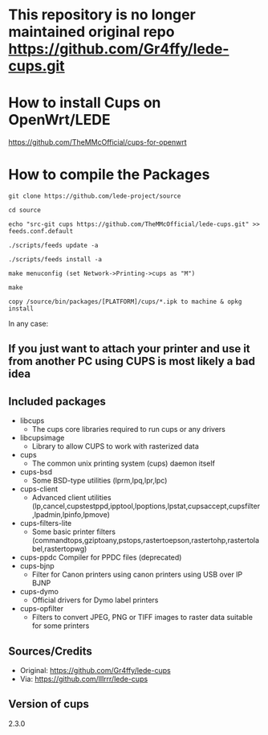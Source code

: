 # This repository is no longer maintained original repo https://github.com/Gr4ffy/lede-cups.git

# How to install Cups on OpenWrt/LEDE
https://github.com/TheMMcOfficial/cups-for-openwrt

# How to compile the Packages
```
git clone https://github.com/lede-project/source

cd source

echo "src-git cups https://github.com/TheMMcOfficial/lede-cups.git" >> feeds.conf.default

./scripts/feeds update -a

./scripts/feeds install -a

make menuconfig (set Network->Printing->cups as "M")

make

copy /source/bin/packages/[PLATFORM]/cups/*.ipk to machine & opkg install 
```

In any case:
## If you just want to attach your printer and use it from another PC using CUPS is most likely a bad idea

## Included packages
* libcups
  * The cups core libraries required to run cups or any drivers
* libcupsimage
  * Library to allow CUPS to work with rasterized data
* cups
  * The common unix printing system (cups) daemon itself
* cups-bsd
  * Some BSD-type utilities (lprm,lpq,lpr,lpc)
* cups-client
  * Advanced client utilities (lp,cancel,cupstestppd,ipptool,lpoptions,lpstat,cupsaccept,cupsfilter,lpadmin,lpinfo,lpmove)
* cups-filters-lite
  * Some basic printer filters (commandtops,gziptoany,pstops,rastertoepson,rastertohp,rastertolabel,rastertopwg)
* cups-ppdc
  Compiler for PPDC files (deprecated)
* cups-bjnp
  * Filter for Canon printers using canon printers using USB over IP BJNP
* cups-dymo
  * Official drivers for Dymo label printers
* cups-opfilter
  * Filters to convert JPEG, PNG or TIFF images to raster data suitable for some printers

## Sources/Credits
* Original: https://github.com/Gr4ffy/lede-cups
* Via: https://github.com/lllrrr/lede-cups

## Version of cups
2.3.0
